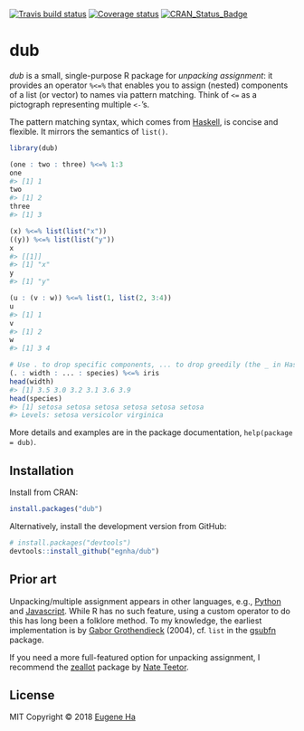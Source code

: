 
<!-- README.md is generated from README.Rmd. Please edit that file -->

[![Travis build
status](https://travis-ci.org/egnha/dub.svg?branch=master)](https://travis-ci.org/egnha/dub)
[![Coverage
status](https://codecov.io/gh/egnha/dub/branch/master/graph/badge.svg)](https://codecov.io/github/egnha/dub?branch=master)
[![CRAN\_Status\_Badge](http://www.r-pkg.org/badges/version/dub)](https://cran.r-project.org/package=dub)

# dub

*dub* is a small, single-purpose R package for *unpacking assignment*:
it provides an operator `%<=%` that enables you to assign (nested)
components of a list (or vector) to names via pattern matching. Think of
`<=` as a pictograph representing multiple `<-`’s.

The pattern matching syntax, which comes from
[Haskell](https://en.wikibooks.org/wiki/Haskell/Pattern_matching), is
concise and flexible. It mirrors the semantics of `list()`.

``` r
library(dub)

(one : two : three) %<=% 1:3
one
#> [1] 1
two
#> [1] 2
three
#> [1] 3

(x) %<=% list(list("x"))
((y)) %<=% list(list("y"))
x
#> [[1]]
#> [1] "x"
y
#> [1] "y"

(u : (v : w)) %<=% list(1, list(2, 3:4))
u
#> [1] 1
v
#> [1] 2
w
#> [1] 3 4

# Use . to drop specific components, ... to drop greedily (the _ in Haskell)
(. : width : ... : species) %<=% iris
head(width)
#> [1] 3.5 3.0 3.2 3.1 3.6 3.9
head(species)
#> [1] setosa setosa setosa setosa setosa setosa
#> Levels: setosa versicolor virginica
```

More details and examples are in the package documentation,
`help(package = dub)`.

## Installation

Install from CRAN:

``` r
install.packages("dub")
```

Alternatively, install the development version from GitHub:

``` r
# install.packages("devtools")
devtools::install_github("egnha/dub")
```

## Prior art

Unpacking/multiple assignment appears in other languages, e.g.,
[Python](https://docs.python.org/3/tutorial/datastructures.html#tuples-and-sequences)
and
[Javascript](https://developer.mozilla.org/en-US/docs/Web/JavaScript/Reference/Operators/Destructuring_assignment).
While R has no such feature, using a custom operator to do this has long
been a folklore method. To my knowledge, the earliest implementation is
by [Gabor
Grothendieck](https://stat.ethz.ch/pipermail/r-help/2004-June/053343.html)
(2004), cf. `list` in the
[gsubfn](https://cran.r-project.org/package=gsubfn) package.

If you need a more full-featured option for unpacking assignment, I
recommend the [zeallot](https://github.com/nteetor/zeallot) package by
[Nate Teetor](https://github.com/nteetor).

## License

MIT Copyright © 2018 [Eugene Ha](https://github.com/egnha)
